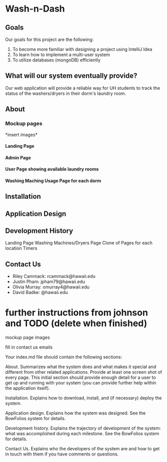 <h1>Wash-n-Dash</h1>

<h2>Goals</h2>
Our goals for this project are the following:
<ol>
  <li>To become more familiar with designing a project using IntelliJ Idea</li>
  <li>To learn how to implement a multi-user system</li>
  <li>To utilize databases (mongoDB) efficiently</li>
</ol>

<h2>What will our system eventually provide?</h2>
Our web application will provide a reliable way for UH students to track the status of the washers/dryers in their dorm's laundry room. 

<h2>About</h2>
<h3>Mockup pages</h3>
*insert images*
<h4>Landing Page</h4>
<h4>Admin Page</h4>
<h4>User Page showing available laundry rooms</h4>
<h4>Washing Maching Usage Page for each dorm</h4>


<h2>Installation</h2>


<h2>Application Design</h2>


<h2>Development History</h2>
Landing Page
Washing Machines/Dryers Page
Clone of Pages for each location
Timers


<h2>Contact Us</h2>
<ul>
  <li>Riley Cammack: rcammack@hawaii.edu</li>
  <li>Justin Pham: jpham79@hawaii.edu</li>
  <li>Olivia Murray: omurray4@hawaii.edu</li>
  <li>David Badke: @hawaii.edu</li>
</ul>

<h1>further instructions from johnson and TODO (delete when finished)</h1>
mockup page images

fill in contact us emails

Your index.md file should contain the following sections:

About. Summarizes what the system does and what makes it special and different from other related applications. Provide at least one screen shot of every page. This initial section should provide enough detail for a user to get up and running with your system (you can provide further help within the application itself).

Installation. Explains how to download, install, and (if necessary) deploy the system.

Application design. Explains how the system was designed. See the BowFolios system for details.

Development history. Explains the trajectory of development of the system: what was accomplished during each milestone. See the BowFolios system for details.

Contact Us. Explains who the developers of the system are and how to get in touch with them if you have comments or questions.


